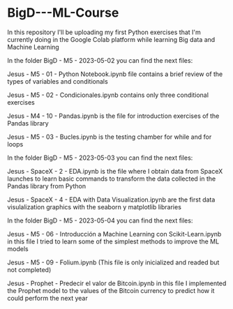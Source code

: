 # BigD---ML-Course
In this repository I'll be uploading my first Python exercises that I'm currently doing in the Google Colab platform while learning Big data and Machine Learning

In the folder BigD - M5 - 2023-05-02 you can find the next files:

Jesus - M5 - 01 - Python Notebook.ipynb file contains a brief review of the types of variables and conditionals

Jesus - M5 - 02 - Condicionales.ipynb contains only three conditional exercises

Jesus - M4 - 10 - Pandas.ipynb is the file for introduction exercises of the Pandas library

Jesus - M5 - 03 - Bucles.ipynb is the testing chamber for while and for loops

In the folder BigD - M5 - 2023-05-03 you can find the next files:

Jesus - SpaceX - 2 - EDA.ipynb is the file where I obtain data from SpaceX launches to learn basic commands to transform the data collected in the Pandas library from Python

Jesus - SpaceX - 4 - EDA with Data Visualization.ipynb are the first data visulalization graphics with the seaborn y matplotlib libraries

In the folder BigD - M5 - 2023-05-04 you can find the next files:

Jesus - M5 - 06 - Introducción a Machine Learning con Scikit-Learn.ipynb in this file I tried to learn some of the simplest methods to improve the ML models

Jesus - M5 - 09 - Folium.ipynb (This file is only inicialized and readed but not completed)

Jesus - Prophet - Predecir el valor de Bitcoin.ipynb in this file I implemented the Prophet model to the values of the Bitcoin currency to predict how it could perform the next year
